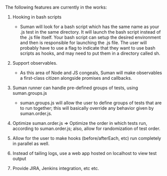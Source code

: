 The following features are currently in the works:


1. Hooking in bash scripts

    * Suman will look for a bash script which has the same name as your
    .js test in the same directory. It will launch the bash script instead
    of the .js file itself. Your bash script can setup the desired 
    environment and then is responsible for launching the .js file.
    The user will probably have to use a flag to indicate that they
    want to use bash scripts as hooks, and may need to put them in a 
    directory called sh.
    

2. Support observables. 

    * As this area of Node and JS congeals, Suman will make
    observables a first-class citizen alongside promises and callbacks.
    
    
3. Suman runner can handle pre-defined groups of tests, using suman.groups.js

    * suman.groups.js will allow the user to define groups of tests that are to run
    together; this will basically override any behavior given by suman.order.js.
    
    
4. Optimize suman.order.js => Optimize the order in which tests run, according to
suman.order.js; also, allow for randomization of test order.


5. Allow for the user to make hooks (before/afterEach, etc) run completely in parallel as well.

6. Instead of tailing logs, use a web app hosted on localhost to view test output

7. Provide JIRA, Jenkins integration, etc etc.